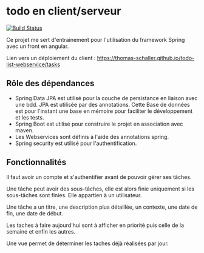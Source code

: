 
# todo en client/serveur
[![Build Status](https://travis-ci.org/thomas-schaller/todo-list-webservice.svg?branch=master)](https://travis-ci.org/thomas-schaller/todo-list-webservice)

Ce projet me sert d'entrainement pour l'utilisation du framework Spring avec un front en angular.

Lien vers un déploiement du client : https://thomas-schaller.github.io/todo-list-webservice/tasks
## Rôle des dépendances
* Spring Data JPA est utilisé pour la couche de persistance en liaison avec une bdd.
JPA est utilisée par des annotations.
 Cette Base de données est pour l'instant une base en mémoire pour faciliter le développement et les tests.
* Spring Boot est utilisé pour construire le projet en association avec maven.
* Les Webservices sont définis à l'aide des annotations spring.
* Spring security est utilisé pour l'authentification.

## Fonctionnalités


Il faut avoir un compte et s'authentifier avant de pouvoir gérer ses tâches.

Une tâche peut avoir des sous-tâches, elle est alors finie uniquement
si les sous-tâches sont finies. Elle appartien à un utilisateur.

Une tâche a un titre, une description plus détaillée,
 un contexte, une date de fin, une date de début.

Les taches à faire aujourd'hui sont à afficher en priorité puis celle de la semaine et enfin les autres.

Une vue permet de déterminer les taches déjà réalisées par jour.
